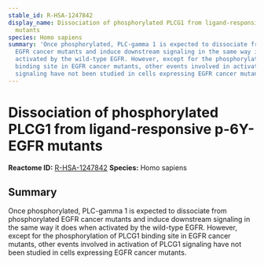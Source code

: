 ```yaml
---
stable_id: R-HSA-1247842
display_name: Dissociation of phosphorylated PLCG1 from ligand-responsive p-6Y-EGFR
  mutants
species: Homo sapiens
summary: 'Once phosphorylated, PLC-gamma 1 is expected to dissociate from phosphorylated
  EGFR cancer mutants and induce downstream signaling in the same way it does when
  activated by the wild-type EGFR. However, except for the phosphorylation of PLCG1
  binding site in EGFR cancer mutants, other events involved in activation of PLCG1
  signaling have not been studied in cells expressing EGFR cancer mutants. '
---
```


# Dissociation of phosphorylated PLCG1 from ligand-responsive p-6Y-EGFR mutants
**Reactome ID:** [R-HSA-1247842](https://reactome.org/content/detail/R-HSA-1247842)
**Species:** Homo sapiens

## Summary

Once phosphorylated, PLC-gamma 1 is expected to dissociate from phosphorylated EGFR cancer mutants and induce downstream signaling in the same way it does when activated by the wild-type EGFR. However, except for the phosphorylation of PLCG1 binding site in EGFR cancer mutants, other events involved in activation of PLCG1 signaling have not been studied in cells expressing EGFR cancer mutants. 
